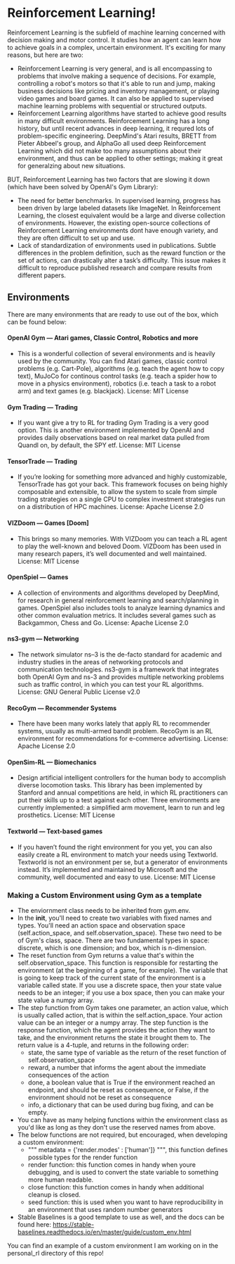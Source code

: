 # Reinforcement Learning!
Reinforcement Learning is the subfield of machine learning concerned with decision making and motor control. It studies how an agent can learn how to achieve goals in a complex, uncertain environment. It's exciting for many reasons, but here are two: 
- Reinforcement Learning is very general, and is all encompassing to problems that involve making a sequence of decisions. For example, controlling a robot's motors so that it's able to run and jump, making business decisions like pricing and inventory management, or playing video games and board games. It can also be applied to supervised machine learning problems with sequential or structured outputs. 
- Reinforcement Learning algorithms have started to achieve good results in many difficult environments. Reinforcement Learning has a long history, but until recent advances in deep learning, it requred lots of problem-specific engineering. DeepMind's Atari results, BRETT from Pieter Abbeel's group, and AlphaGo all used deep Reinforcement Learning which did not make too many assumptions about their environment, and thus can be applied to other settings; making it great for generalzing about new situations. 

BUT, Reinforcement Learning has two factors that are slowing it down (which have been solved by OpenAI's Gym Library):
- The need for better benchmarks. In supervised learning, progress has been driven by large labeled datasets like ImageNet. In Reinforcement Learning, the closest equivalent would be a large and diverse collection of environments. However, the existing open-source collections of Reinforcement Learning environments dont have enough variety, and they are often difficult to set up and use. 
- Lack of standardization of environments used in publications. Subtle differences in the problem definition, such as the reward function or the set of actions, can drastically alter a task’s difficulty. This issue makes it difficult to reproduce published research and compare results from different papers.


## Environments
There are many environments that are ready to use out of the box, which can be found below: 

#### OpenAI Gym — Atari games, Classic Control, Robotics and more
- This is a wonderful collection of several environments and is heavily used by the community. You can find Atari games, classic control problems (e.g. Cart-Pole), algorithms (e.g. teach the agent how to copy text), MuJoCo for continous control tasks (e.g. teach a spider how to move in a physics environment), robotics (i.e. teach a task to a robot arm) and text games (e.g. blackjack).
License: MIT License

#### Gym Trading — Trading
- If you want give a try to RL for trading Gym Trading is a very good option. This is another environment implemented by OpenAI and provides daily observations based on real market data pulled from Quandl on, by default, the SPY etf.
License: MIT License

#### TensorTrade — Trading
- If you’re looking for something more advanced and highly customizable, TensorTrade has got your back. This framework focuses on being highly composable and extensible, to allow the system to scale from simple trading strategies on a single CPU to complex investment strategies run on a distribution of HPC machines.
License: Apache License 2.0

#### VIZDoom — Games [Doom]
- This brings so many memories. With VIZDoom you can teach a RL agent to play the well-known and beloved Doom. VIZDoom has been used in many research papers, it’s well documented and well maintained.
License: MIT License

#### OpenSpiel — Games
- A collection of environments and algorithms developed by DeepMind, for research in general reinforcement learning and search/planning in games. OpenSpiel also includes tools to analyze learning dynamics and other common evaluation metrics. It includes several games such as Backgammon, Chess and Go.
License: Apache License 2.0

#### ns3-gym — Networking
- The network simulator ns–3 is the de-facto standard for academic and industry studies in the areas of networking protocols and communication technologies. ns3-gym is a framework that integrates both OpenAI Gym and ns-3 and provides multiple networking problems such as traffic control, in which you can test your RL algorithms.
License: GNU General Public License v2.0

#### RecoGym — Recommender Systems
- There have been many works lately that apply RL to recommender systems, usually as multi-armed bandit problem. RecoGym is an RL environment for recommendations for e-commerce advertising.
License: Apache License 2.0

#### OpenSim-RL — Biomechanics
- Design artificial intelligent controllers for the human body to accomplish diverse locomotion tasks. This library has been implemented by Stanford and annual competitions are held, in which RL practitioners can put their skills up to a test against each other. Three environments are currently implemented: a simplified arm movement, learn to run and leg prosthetics.
License: MIT License

#### Textworld — Text-based games
- If you haven’t found the right environment for you yet, you can also easily create a RL environment to match your needs using Textworld. Textworld is not an environment per se, but a generator of environments instead. It’s implemented and maintained by Microsoft and the community, well documented and easy to use.
License: MIT License



### Making a Custom Environment using Gym as a template
- The enviornment class needs to be inherited from gym.env. 
- In the __init__, you'll need to create two variables with fixed names and types. You'll need an action space and observation space (self.action_space, and self.observation_space). These two need to be of Gym's class, space. There are two fundamental types in space: discrete, which is one dimension; and box, which is n-dimension. 
- The reset function from Gym returns a value that's within the self.observation_space. This function is responsible for restarting the environment (at the beginning of a game, for example). The variable that is going to keep track of the current state of the environment is a variable called state. If you use a discrete space, then your state value needs to be an integer; if you use a box space, then you can make your state value a numpy array.
- The step function from Gym takes one parameter, an action value, which is usually called action, that is within the self.action_space. Your action value can be an integer or a numpy array. The step function is the response function, which the agent provides the action they want to take, and the environment returns the state it brought them to. The return value is a 4-tuple, and returns in the following order: 
    - state, the same type of variable as the return of the reset function of self.observation_space
    - reward, a number that informs the agent about the immediate consequences of the action
    - done, a boolean value that is True if the environment reached an endpoint, and should be reset as consequence, or False, if the environment should not be reset as consequence
    - info, a dictionary that can be used during bug fixing, and can be empty. 
- You can have as many helping functions within the environment class as you'd like as long as they don't use the reserved names from above.
- The below functions are not required, but encouraged, when developing a custom environment: 
    - """ metadata = {'render.modes' : ['human']} """, this function defines possible types for the render function
    - render function: this function comes in handy when youre debugging, and is used to convert the state variable to something more human readable.
    - close function: this function comes in handy when additional cleanup is closed. 
    - seed function: this is used when you want to have reproducibility in an environment that uses random number generators
- Stable Baselines is a good template to use as well, and the docs can be found here: https://stable-baselines.readthedocs.io/en/master/guide/custom_env.html

You can find an example of a custom environment I am working on in the personal_rl directory of this repo!
